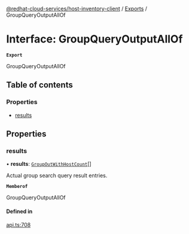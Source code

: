 [@redhat-cloud-services/host-inventory-client](../README.md) / [Exports](../modules.md) / GroupQueryOutputAllOf

# Interface: GroupQueryOutputAllOf

**`Export`**

GroupQueryOutputAllOf

## Table of contents

### Properties

- [results](GroupQueryOutputAllOf.md#results)

## Properties

### results

• **results**: [`GroupOutWithHostCount`](GroupOutWithHostCount.md)[]

Actual group search query result entries.

**`Memberof`**

GroupQueryOutputAllOf

#### Defined in

[api.ts:708](https://github.com/RedHatInsights/javascript-clients/blob/main/packages/host-inventory/api.ts#L708)
